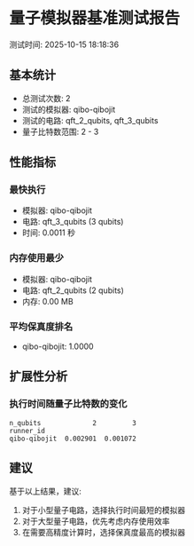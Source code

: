 # 量子模拟器基准测试报告

测试时间: 2025-10-15 18:18:36

## 基本统计

- 总测试次数: 2
- 测试的模拟器: qibo-qibojit
- 测试的电路: qft_2_qubits, qft_3_qubits
- 量子比特数范围: 2 - 3

## 性能指标

### 最快执行
- 模拟器: qibo-qibojit
- 电路: qft_3_qubits (3 qubits)
- 时间: 0.0011 秒

### 内存使用最少
- 模拟器: qibo-qibojit
- 电路: qft_2_qubits (2 qubits)
- 内存: 0.00 MB

### 平均保真度排名
- qibo-qibojit: 1.0000

## 扩展性分析

### 执行时间随量子比特数的变化
```
n_qubits             2         3
runner_id                       
qibo-qibojit  0.002901  0.001072
```

## 建议

基于以上结果，建议:
1. 对于小型量子电路，选择执行时间最短的模拟器
2. 对于大型量子电路，优先考虑内存使用效率
3. 在需要高精度计算时，选择保真度最高的模拟器
